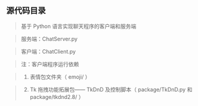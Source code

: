 ## 源代码目录
> 基于 Python 语言实现聊天程序的客户端和服务端

> 服务端：ChatServer.py

> 客户端：ChatClient.py

> 注：客户端程序运行依赖

> 1. 表情包文件夹（ emoji/ ）

> 2. Tk 拖拽功能拓展包—— TkDnD 及控制脚本（ package/TkDnD.py 和 package/tkdnd2.8/ ）
